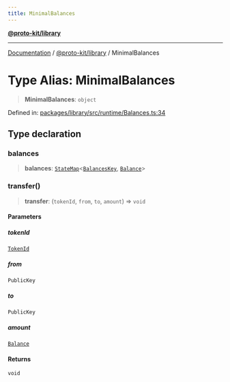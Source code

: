 ```yaml
---
title: MinimalBalances
---
```


[**@proto-kit/library**](../README.md)

***

[Documentation](../../../README.md) / [@proto-kit/library](../README.md) / MinimalBalances

# Type Alias: MinimalBalances

> **MinimalBalances**: `object`

Defined in: [packages/library/src/runtime/Balances.ts:34](https://github.com/proto-kit/framework/blob/b953c754e500c62f01fbbd6d09adfb2f5577269d/packages/library/src/runtime/Balances.ts#L34)

## Type declaration

### balances

> **balances**: [`StateMap`](../../protocol/classes/StateMap.md)\<[`BalancesKey`](../classes/BalancesKey.md), [`Balance`](../classes/Balance.md)\>

### transfer()

> **transfer**: (`tokenId`, `from`, `to`, `amount`) => `void`

#### Parameters

##### tokenId

[`TokenId`](../classes/TokenId.md)

##### from

`PublicKey`

##### to

`PublicKey`

##### amount

[`Balance`](../classes/Balance.md)

#### Returns

`void`
